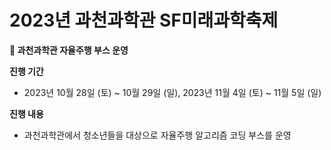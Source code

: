 # 2023년 과천과학관 SF미래과학축제 

**🔭 과천과학관 자율주행 부스 운영**

**진행 기간** 

- 2023년 10월 28일 (토) ~ 10월 29일 (일), 2023년 11월 4일 (토) ~ 11월 5일 (일)

**진행 내용**

- 과천과학관에서 청소년들을 대상으로 자율주행 알고리즘 코딩 부스를 운영
